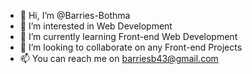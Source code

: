 - 👋 Hi, I’m @Barries-Bothma
- 👀 I’m interested in Web Development
- 🌱 I’m currently learning Front-end Web Development
- 💞️ I’m looking to collaborate on any Front-end Projects
- 📫 You can reach me on barriesb43@gmail.com

<!---
Barries-Bothma/Barries-Bothma is a ✨ special ✨ repository because its `README.md` (this file) appears on your GitHub profile.
You can click the Preview link to take a look at your changes.
--->
